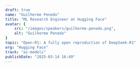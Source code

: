 ```yaml
---
draft: true
name: "Guilherme Penedo"
title: "ML Research Engineer at Hugging Face"
avatar: {
    src: "/images/speakers/guilherme-penedo.png",
    alt: "Guilherme Penedo"
}
topic: "Open-R1: A fully open reproduction of DeepSeek-R1"
org: "Hugging Face"
track: "ai-models"
publishDate: "2025-03-14 16:49"
---
```

